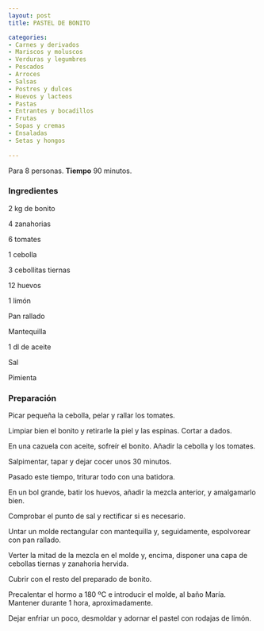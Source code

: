 ```yaml
---
layout: post
title: PASTEL DE BONITO

categories:
- Carnes y derivados
- Mariscos y moluscos
- Verduras y legumbres
- Pescados
- Arroces
- Salsas
- Postres y dulces
- Huevos y lacteos
- Pastas
- Entrantes y bocadillos
- Frutas
- Sopas y cremas
- Ensaladas
- Setas y hongos
 
---
```

Para 8 personas.
<b>Tiempo</b> 90 minutos.

<h3>Ingredientes</h3>

2 kg de bonito

4 zanahorias

6 tomates

1 cebolla

3 cebollitas tiernas

12 huevos

1 limón

Pan rallado

Mantequilla

1 dl de aceite

Sal

Pimienta

<h3>Preparación</h3>

Picar pequeña la cebolla, pelar y rallar los tomates.

Limpiar bien el bonito y retirarle la piel y las espinas. Cortar a dados.

En una cazuela con aceite, sofreír el bonito. Añadir la cebolla y los tomates.

Salpimentar, tapar y dejar cocer unos 30 minutos.

Pasado este tiempo, triturar todo con una batidora.

En un bol grande, batir los huevos, añadir la mezcla anterior, y amalgamarlo bien.

Comprobar el punto de sal y rectificar si es necesario.

Untar un molde rectangular con mantequilla y, seguidamente, espolvorear con pan rallado.

Verter la mitad de la mezcla en el molde y, encima, disponer una capa de cebollas tiernas y zanahoria hervida.

Cubrir con el resto del preparado de bonito.

Precalentar el hormo a 180 &ordm;C e introducir el molde, al baño María. Mantener durante 1 hora, aproximadamente.

Dejar enfriar un poco, desmoldar y adornar el pastel con rodajas de limón.

